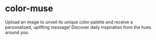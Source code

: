 # color-muse
Upload an image to unveil its unique color palette and receive a personalized, uplifting message! Discover daily inspiration from the hues around you.

